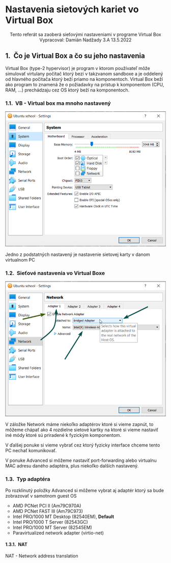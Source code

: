 

<style>


h1 { counter-reset: h2counter; }
h2 { counter-reset: h3counter; }
h3 { counter-reset: h4counter; }
h4 { counter-reset: h5counter; }
h5 { counter-reset: h6counter; }
h6 {}

h2:before {
    counter-increment: h2counter;
    content: counter(h2counter) ".\0000a0\0000a0";
}

h3:before {
    counter-increment: h3counter;
    content: counter(h2counter) "." counter(h3counter) ".\0000a0\0000a0";
}

h4:before {
    counter-increment: h4counter;
    content: counter(h2counter) "." counter(h3counter) "." counter(h4counter) ".\0000a0\0000a0";
}

h5:before {
    counter-increment: h5counter;
    content: counter(h2counter) "." counter(h3counter) "." counter(h4counter) "." counter(h5counter) ".\0000a0\0000a0";
}

h6:before {
    counter-increment: h6counter;
    content: counter(h2counter) "." counter(h3counter) "." counter(h4counter) "." counter(h5counter) "." counter(h6counter) ".\0000a0\0000a0";
}
img[src*='#left'] {
    float: left;
}
img[src*='#right'] {
    float: right;
}
img[src*='#center'] {
    display: block;
    margin: auto;
}
</style>

# Nastavenia sietových kariet vo Virtual Box

<center>Tento referát sa zaoberá sieťovými nastaveniami v programe Virtual Box</center>
<center>Vypracoval: Damián Nadžady 3.A 13.5.2022</center>

## Čo je Virtual Box a čo su jeho nastavenia

Virtual Box (type-2 hypervisor) je program v ktorom používateľ môže simulovať virtulany počítač ktorý bezi v takzvanom sandboxe a je oddelený od hlavného počitača ktorý beží priamo na komponentoch. Virtual Box beží ako program to znamená že o požiadavky na prístup k komponentom (CPU, RAM, ...) prechádzaju cez OS ktorý beží na komponentoch.



### VB - Virtual box ma mnoho nastavený

![echo PATH](./obrazky/VirtualBox_JDvy6DNgF6.png)

Jedno z podstatných nastavený je nastavenie sietovej karty v danom virtualnom PC
### Sieťové nastavenia vo Virtual Boxe
![echo PATH](./obrazky/VirtualBox_CG9kXvP51p.png)

V záložke Network máme niekoľko adaptérov ktoré si vieme zapnút, to môžeme chápať ako 4 rozdielne sietové kartky na ktoré si vieme nastaviť iné módy ktoré sú priradené k fyzickým komponentom.

V ďalšej ponuke si vieme vybrať cez ktorý fyzicky interface chceme tento PC nechať komunikovať.

V ponuke Advanced si môžeme nastaviť port-forwarding alebo virtualnu MAC adresu daného adaptéra, plus niekoľko dalších nastavený.  

### Typ adaptéra

Po rozklinutý položky Advanced si môžeme vybrat aj adaptér ktorý sa bude zobrazovať v samotnom guest OS

<ul style="list-style-type:circle;">
  <li>AMD PCNet PCI II (Am79C970A)</li>
  <li>AMD PCNet FAST III (Am79C973)</li>
  <li>Intel PRO/1000 MT Desktop (82540EM), <b>Default</b></li>
  <li>Intel PRO/1000 T Server (82543GC)</li>
  <li>Intel PRO/1000 MT Server (82545EM)</li>
  <li>Paravirtualized network adapter (virtio-net)</li>
</ul>


#### NAT
NAT - Network address translation




<!-- Obsah vygenerovať neskor
ak mas extension tak CTRL+SHIFT+P a napisat create table of content
-->